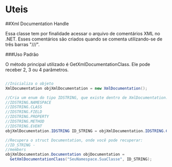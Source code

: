 Uteis
=====

##Xml Documentation Handle


Essa classe tem por finalidade acessar o arquivo de comentários XML no .NET. Esses comentários são criados quando se comenta utilizando-se de três barras "///".


###Uso Padrão

O método principal utilizado é GetXmlDocumentationClass. Ele pode receber 2, 3 ou 4 parâmetros.

```csharp

//Inicializa o objeto
XmlDocumentation objXmlDocumentation = new XmlDocumentation();

//Cria um enum do tipo IDSTRING, que existe dentro de XmlDocumentation. As opções sao:
//IDSTRING.NAMESPACE
//IDSTRING.CLASS
//IDSTRING.FIELD
//IDSTRING.PROPERTY
//IDSTRING.METHOD
//IDSTRING.EVENT
objXmlDocumentation.IDSTRING ID_STRING = objXmlDocumentation.IDSTRING.CLASS;

//Recupera o struct Documentation, onde você pode recuperar:
//ID_STRING -
//members
objXmlDocumentation.Documentation objDocumentation = 
  GetXmlDocumentationClass("SeuNamespace.SuaClasse", ID_STRING);
```
  



